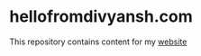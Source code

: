 # hellofromdivyansh.com

This repository contains content for my <a href="https://hellofromdivyansh.com/">website</a>
